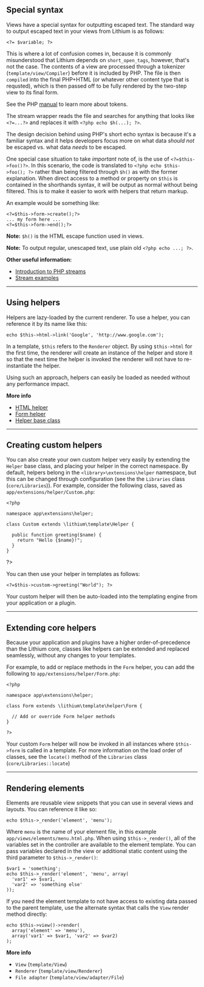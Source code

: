 
## Special syntax ##

Views have a special syntax for outputting escaped text. The standard way to
output escaped text in your views from Lithium is as follows:

    <?= $variable; ?>


This is where a lot of confusion comes in, because it is commonly misunderstood
that Lithium depends on `short_open_tags`, however, that's not the case. The
contents of a view are processed through a tokenizer (`template/view/Compiler`) before
it is included by PHP. The file is then `compiled` into the final PHP+HTML (or whatever
other content type that is requsted), which is then passed off to be fully rendered
by the two-step view to its final form.

See the PHP [manual](http://php.net/manual/en/book.tokenizer.php) to learn more about tokens.

The stream wrapper reads the file and searches for anything that looks like
`<?=...?>` and replaces it with `<?php echo $h(...); ?>`.

The design decision behind using PHP's short echo syntax is because it's a
familiar syntax and it helps developers focus more on what data _should not_ be
escaped vs. what data _needs_ to be escaped.

One special case situation to take _important_ note of, is the use of `<?=$this->foo()?>`.
In this scenario, the code is translated to `<?php echo $this->foo(); ?>`
rather than being filtered through `$h()` as with the former explanation. When direct access to a method or property on `$this` is contained in the shorthands syntax, it will be output as normal without being filtered.
This is to make it easier to work with helpers that return markup.

An example would be something like:

    <?=$this->form->create();?>
    ... my form here ...
    <?=$this->form->end();?>

**Note:** `$h()` is the HTML escape function used in views.

**Note:** To output regular, unescaped text, use plain old `<?php echo ...; ?>`.

**Other useful information:**

 * [Introduction to PHP streams](http://www.php.net/intro.stream)
 * [Stream examples](http://www.php.net/stream.examples)

----

## Using helpers ##

Helpers are lazy-loaded by the current renderer. To use a helper, you can
reference it by its name like this:

    echo $this->html->link('Google', 'http://www.google.com');

In a template, `$this` refers to the `Renderer` object. By using `$this->html`
for the first time, the renderer will create an instance of the helper and store
it so that the next time the helper is invoked the renderer will not have to
re-instantiate the helper.

Using such an approach, helpers can easily be loaded as needed without any
performance impact.

**More info**

 * [ HTML helper](template/helper/Html)
 * [ Form helper](template/helper/Form)
 * [ Helper base class](template/Helper)

----

## Creating custom helpers ##

You can also create your own custom helper very easily by extending the `Helper` base class, and
placing your helper in the correct namespace. By default, helpers belong in the
`<library>\extensions\helper` namespace, but this can be changed through configuration (see the
the `Libraries` class (`core/Libraries`)).
For example, consider the following class, saved as `app/extensions/helper/Custom.php`:

    <?php

    namespace app\extensions\helper;

    class Custom extends \lithium\template\Helper {

      public function greeting($name) {
        return "Hello {$name}!";
      }
    }

   ?>


You can then use your helper in templates as follows:

    <?=$this->custom->greeting("World"); ?>


Your custom helper will then be auto-loaded into the templating engine from your application or a
plugin.

----

## Extending core helpers ##

Because your application and plugins have a higher order-of-precedence than the Lithium core,
classes like helpers can be extended and replaced seamlessly, without any changes to your templates.

For example, to add or replace methods in the `Form` helper, you can add the following to
`app/extensions/helper/Form.php`:


    <?php

    namespace app\extensions\helper;

    class Form extends \lithium\template\helper\Form {

      // Add or override Form helper methods
    }

    ?>


Your custom `Form` helper will now be invoked in all instances where `$this->form` is called in a
template. For more information on the load order of classes, see
the `locate()` method of the `Libraries` class (`core/Libraries::locate`)

----

## Rendering elements ##

Elements are reusable view snippets that you can use in several views and layouts.
You can reference it like so:

    echo $this->_render('element', 'menu');


Where `menu` is the name of your element file, in this example `app/views/elements/menu.html.php`.  When using `$this->_render()`, all of the variables set in the controller are available to the element template.
You can pass variables declared in the view or additional static content using the third parameter to `$this->_render()`:

    $var1 = 'something';
    echo $this->_render('element', 'menu', array(
      'var1' => $var1,
      'var2' => 'something else'
    ));


If you need the element template to not have access to existing data passed to the parent template, use the alternate syntax that calls the `View` render method directly:

    echo $this->view()->render(
      array('element' => 'menu'),
      array('var1' => $var1, 'var2' => $var2)
    );


**More info**

 *  `View` (`template/View`)
 *  `Renderer` (`template/view/Renderer`)
 *  `File adapter` (`template/view/adapter/File`)
